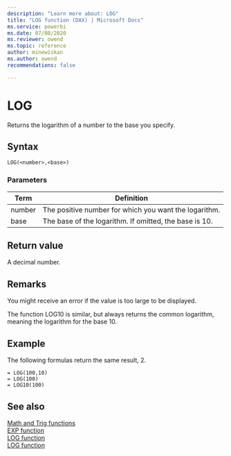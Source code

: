 ```yaml
---
description: "Learn more about: LOG"
title: "LOG function (DAX) | Microsoft Docs"
ms.service: powerbi 
ms.date: 07/08/2020
ms.reviewer: owend
ms.topic: reference
author: minewiskan
ms.author: owend 
recommendations: false

---
```

# LOG

Returns the logarithm of a number to the base you specify.  
  
## Syntax  
  
```dax
LOG(<number>,<base>)  
```
  
### Parameters  
  
|Term|Definition|  
|--------|--------------|  
|number|The positive number for which you want the logarithm.|  
|base|The base of the logarithm. If omitted, the base is 10.|  
  
## Return value

A decimal number.  
  
## Remarks

You might receive an error if the value is too large to be displayed.  
  
The function LOG10 is similar, but always returns the common logarithm, meaning the logarithm for the base 10.  
  
## Example

The following formulas return the same result, 2.  
  
```dax
= LOG(100,10)  
= LOG(100)  
= LOG10(100)  
```
  
## See also

[Math and Trig functions](math-and-trig-functions-dax.md)  
[EXP function](exp-function-dax.md)  
[LOG function](log-function-dax.md)  
[LOG function](log-function-dax.md)  
